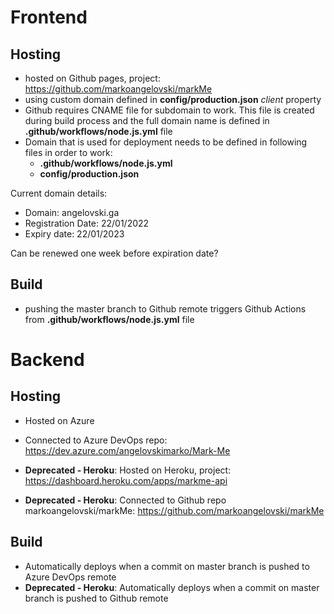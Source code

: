 # Frontend

## Hosting

- hosted on Github pages, project: https://github.com/markoangelovski/markMe
- using custom domain defined in **config/production.json** _client_ property
- Github requires CNAME file for subdomain to work. This file is created during build process and the full domain name is defined in **.github/workflows/node.js.yml** file
- Domain that is used for deployment needs to be defined in following files in order to work:
  - **.github/workflows/node.js.yml**
  - **config/production.json**

Current domain details:

- Domain: angelovski.ga
- Registration Date: 22/01/2022
- Expiry date: 22/01/2023

Can be renewed one week before expiration date?

## Build

- pushing the master branch to Github remote triggers Github Actions from **.github/workflows/node.js.yml** file

# Backend

## Hosting

- Hosted on Azure
- Connected to Azure DevOps repo: https://dev.azure.com/angelovskimarko/Mark-Me

- **Deprecated - Heroku**: Hosted on Heroku, project: https://dashboard.heroku.com/apps/markme-api
- **Deprecated - Heroku**: Connected to Github repo markoangelovski/markMe: https://github.com/markoangelovski/markMe

## Build

- Automatically deploys when a commit on master branch is pushed to Azure DevOps remote
- **Deprecated - Heroku**: Automatically deploys when a commit on master branch is pushed to Github remote

